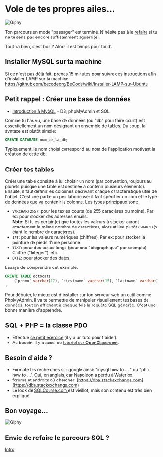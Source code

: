 # Vole de tes propres ailes...

![Giphy](https://media4.giphy.com/media/l2YWjrmINpy6EZ2Wk/giphy.gif)

Ton parcours en mode "passager" est terminé. N'hésite pas à le [refaire](./readme.md) si tu ne te sens pas encore suffisamment aguerri(e).

Tout va bien, c'est bon ? Alors il est temps pour toi d'...

## Installer MySQL sur ta machine

Si ce n'est pas déjà fait, prends 15 minutes pour suivre ces instructions afin d'installer LAMP sur ta machine: https://github.com/becodeorg/BeCode/wiki/Installer-LAMP-sur-Ubuntu

## Petit rappel : Créer une base de données

-   [Introduction à MySQL](https://docs.google.com/presentation/d/1yXQz5dMMDkdSu5eBOG7YS2UH2uWyg5vJmU0kJt6YR6Q/edit?usp=sharing) - DB, phpMyAdmin et SQL

Comme tu l'as vu, une base de données (ou "db" pour faire court) est essentiellement un nom désignant un ensemble de tables. Du coup, la syntaxe est plutôt simple:

```sql
CREATE DATABASE nom_de_la_db;
```

Typiquement, le nom choisi correspond au nom de l'application motivant la création de cette db.

## Créer tes tables

Créer une table consiste à lui choisir un nom (par convention, toujours au pluriels puisque une table est destinée à contenir plusieurs éléments). Ensuite, il faut définir les colonnes décrivant chaque caractéristique utile de l'objet. C'est une partie un peu laborieuse: il faut spécifier un nom et le type de données que va contenir la colonne. Les types principaux sont:

-   `VARCHAR(255)`: pour les textes courts (de 255 caractères ou moins). Par ex: pour stocker des adresses emails.  
    **Note:** Si tu es certain(e) que toutes les valeurs à stocker auront exactement le même nombre de caractères, alors utilise plutôt `CHAR(x)`(x étant le nombre de caractères).
-   `INT`: pour les valeurs numériques (chiffres). Par ex: pour stocker la pointure de pieds d'une personne.
-   `TEXT`: pour des textes longs (pour une "biographique" par exemple), Chiffre ("Integer"), etc.
-   `DATE`: pour stocker des dates.

Essaye de comprendre cet exemple:

```sql
CREATE TABLE octocats
    (`promo` varchar(17), `firstname` varchar(15), `lastname` varchar(19), `gender` varchar(1), `birthdate` varchar(10), `age` int, `mail` varchar(29), `github` varchar(15))
;
```

Pour débuter, le mieux est d'installer sur ton serveur web un outil comme PhpMyAdmin. Il va te permettre de manipuler visuellement tes bases de données, tout en affichant à chaque fois la requête SQL générée. C'est une bonne manière d'apprendre.

## SQL + PHP = la classe PDO

-   Effectue [ce petit exercice](3.0.pdo.md) (il y a un tuto pour t'aider).
-   Au besoin, il y a aussi ce [tutoriel sur OpenClassroom](https://openclassrooms.com/courses/concevez-votre-site-web-avec-php-et-mysql/lire-des-donnees-2).

## Besoin d'aide ?

-   Formate tes recherches sur google ainsi: "mysql how to ... " ou "php how to ...". Oui, en anglais, car Napoléon a perdu à Waterloo.
-   forums et endroits où chercher: [https://dba.stackexchange.com](https://dba.stackexchange.com)
-   Le look de [SQLCourse.com ](http://www.sqlcourse.com/intro.html) est vieillot, mais son contenu est très bien expliqué.

## Bon voyage...

![Giphy](https://media1.giphy.com/media/12xvz9NssSkaS4/giphy.gif)

## Envie de refaire le parcours SQL ?

[Intro](./intro.md)
